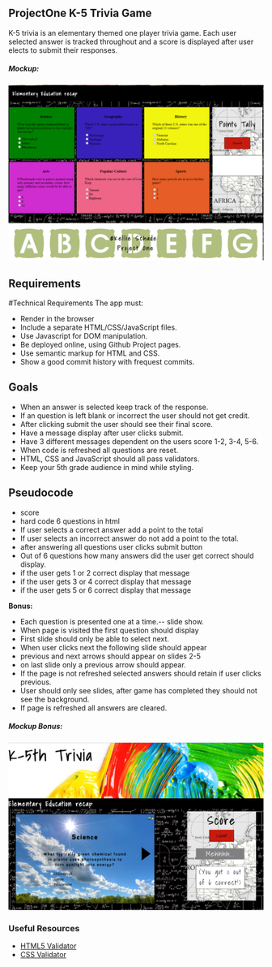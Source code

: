 ## ProjectOne K-5 Trivia Game
K-5 trivia is an elementary themed one player trivia game. Each user selected answer is tracked throughout and a score is displayed after user elects to submit their responses.

##### Mockup:
![](MVP.PNG)


## Requirements
#Technical Requirements
The app must:
- Render in the browser
- Include a separate HTML/CSS/JavaScript files.
- Use Javascript for DOM manipulation.
- Be deployed online, using Github Project pages.
- Use semantic markup for HTML and CSS.
- Show a good commit history with frequest commits.



## Goals
- When an answer is selected keep track of the response.
- If an question is left blank or incorrect the user should not get credit. 
- After clicking submit the user should see their final score.
- Have a message display after user clicks submit.
- Have 3 different messages dependent on the users score 1-2, 3-4, 5-6.
- When code is refreshed all questions are reset.
- HTML, CSS and JavaScript should all pass validators.
- Keep your 5th grade audience in mind while styling. 

## Pseudocode
- score
- hard code 6 questions in html
- If user selects a correct answer add a point to the total
- If user selects an incorrect answer do not add a point to the total.
- after answering all questions user clicks submit button
- Out of 6 questions how many answers did the user get correct should display.
- if the user gets 1 or 2 correct display that message
- if the user gets 3 or 4 correct display that message
- if the user gets 5 or 6 correct display that message

**Bonus:**

- Each question is presented one at a time.-- slide show.
- When page is visited the first question should display
- First slide should only be able to select next.
- When user clicks next the following slide should appear
- previous and next arrows should appear on slides 2-5
- on last slide only a previous arrow should appear.
- If the page is not refreshed selected answers should retain if user clicks previous.
- User should only see slides, after game has completed they should not see the background. 
- If page is refreshed all answers are cleared. 

##### Mockup **Bonus:**
![](screenshot.PNG)

### Useful Resources

- [HTML5 Validator](https://html5.validator.nu/)
- [CSS Validator](https://jigsaw.w3.org/css-validator/#validate_by_input)
